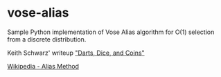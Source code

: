 # vose-alias

Sample Python implementation of Vose Alias algorithm for O(1) selection from a discrete distribution.

Keith Schwarz' writeup ["Darts, Dice, and Coins"](https://www.keithschwarz.com/darts-dice-coins/)

[Wikipedia - Alias Method](https://en.wikipedia.org/wiki/Alias_method)
